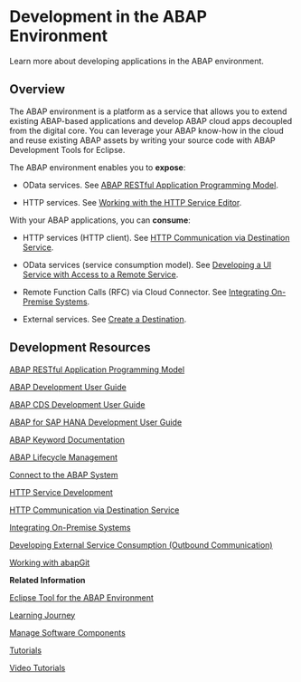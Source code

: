 <!-- loio31367ef6c3e947059e0d7c1cbfcaae93 -->

# Development in the ABAP Environment

Learn more about developing applications in the ABAP environment.



## Overview

The ABAP environment is a platform as a service that allows you to extend existing ABAP-based applications and develop ABAP cloud apps decoupled from the digital core. You can leverage your ABAP know-how in the cloud and reuse existing ABAP assets by writing your source code with ABAP Development Tools for Eclipse.

The ABAP environment enables you to **expose**:

-   OData services. See [ABAP RESTful Application Programming Model](https://help.sap.com/viewer/923180ddb98240829d935862025004d6/Cloud/en-US/289477a81eec4d4e84c0302fb6835035.html).

-   HTTP services. See [Working with the HTTP Service Editor](https://help.sap.com/viewer/5371047f1273405bb46725a417f95433/Cloud/en-US/494a02697388437aa71067dd95b2c561.html).

With your ABAP applications, you can **consume**:

-   HTTP services \(HTTP client\). See [HTTP Communication via Destination Service](HTTP_Communication_via_Destination_Service_dee3a93.md).

-   OData services \(service consumption model\). See [Developing a UI Service with Access to a Remote Service](https://help.sap.com/viewer/923180ddb98240829d935862025004d6/Cloud/en-US/f4969e551d3049c59715210cbeb4ef56.html).
-   Remote Function Calls \(RFC\) via Cloud Connector. See [Integrating On-Premise Systems](Integrating_On-Premise_Systems_c95327f.md).
-   External services. See [Create a Destination](Create_a_Destination_3fa7934.md).



<a name="loio31367ef6c3e947059e0d7c1cbfcaae93__section_qlm_pls_n2b"/>

## Development Resources

[ABAP RESTful Application Programming Model](https://help.sap.com/viewer/923180ddb98240829d935862025004d6/Cloud/en-US/289477a81eec4d4e84c0302fb6835035.html)

[ABAP Development User Guide](https://help.sap.com/viewer/5371047f1273405bb46725a417f95433/Cloud/en-US/4b190c90ceba4d02a99e0a2286b89358.html)

[ABAP CDS Development User Guide](https://help.sap.com/viewer/f859579898c7494dbe2449bb7f278dcc/Cloud/en-US/4ed1f2e06e391014adc9fffe4e204223.html)

[ABAP for SAP HANA Development User Guide](https://help.sap.com/viewer/090a7cb96c1f45428741601c5c520be8/Cloud/en-US/34dfb3083df34453beb5eb8ade7bd4ed.html)

[ABAP Keyword Documentation](ABAP_Keyword_Documentation_1632c79.md)

[ABAP Lifecycle Management](ABAP_Lifecycle_Management_5c7b17d.md)

[Connect to the ABAP System](Connect_to_the_ABAP_System_7379dbd.md)

[HTTP Service Development](HTTP_Service_Development_77c269b.md)

[HTTP Communication via Destination Service](HTTP_Communication_via_Destination_Service_dee3a93.md)

[Integrating On-Premise Systems](Integrating_On-Premise_Systems_c95327f.md)

[Developing External Service Consumption \(Outbound Communication\)](Developing_External_Service_Consumption_(Outbound_Communication)_f871712.md)

[Working with abapGit](Working_with_abapGit_d62ed9d.md)

**Related Information**  


[Eclipse Tool for the ABAP Environment](https://help.sap.com/viewer/65de2977205c403bbc107264b8eccf4b/Cloud/en-US/54dd7126d5b74efeb7a21f6b0bfe5f1a.html)

[Learning Journey](https://help.sap.com/doc/221f8f84afef43d29ad37ef2af0c4adf/HP_2.0/en-US/49047e7668844d419ccee567923a475e.html)

[Manage Software Components](../50-administration-and-ops/Manage_Software_Components_3dcf76a.md "You can use this app to create, display, pull and delete software components in your ABAP environment landscape.")

[Tutorials](https://developers.sap.com/tutorial-navigator.html?tag=products:technology-platform/sap-cloud-platform/sap-cloud-platform-abap-environment)

[Video Tutorials](https://www.youtube.com/playlist?list=PLkzo92owKnVxWqJSoFLGe1VRkzOs4Ucdr)

